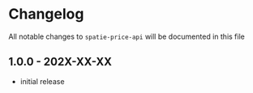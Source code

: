 # Changelog

All notable changes to `spatie-price-api` will be documented in this file

## 1.0.0 - 202X-XX-XX

- initial release
